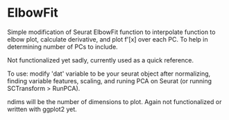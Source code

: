 # ElbowFit
Simple modification of Seurat ElbowFit function to interpolate function to elbow plot, calculate derivative, and plot f'[x] over each PC. To help in determining number of PCs to include.

Not functionalized yet sadly, currently used as a quick reference. 

To use: modify 'dat' variable to be your seurat object after normalizing, finding variable features, scaling, and runing PCA on Seurat (or running SCTransform > RunPCA).

ndims will be the number of dimensions to plot. Again not functionalized or written with ggplot2 yet.
